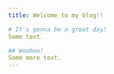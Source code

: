 ```yaml
---
title: Welcome to my blog!!

# It's gonna be a great day! 
Some text.

## Woohoo!
Some more text.
---
```


